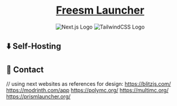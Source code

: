 <div align="center">
  <h1>
    <a href="https://freesmlauncher.windstone.space/">Freesm Launcher</a>
  </h1>
  <img alt="Next.js Logo" src="https://img.shields.io/badge/Next-black?style=for-the-badge&logo=next.js&logoColor=white">
  <img alt="TailwindCSS Logo" src="https://img.shields.io/badge/tailwindcss-%2338B2AC.svg?style=for-the-badge&logo=tailwind-css&logoColor=white">
</div>

## ⬇️ Self-Hosting

## 💬 Contact


// using next websites as references for design:
https://blitzjs.com/
https://modrinth.com/app
https://polymc.org/
https://multimc.org/
https://prismlauncher.org/